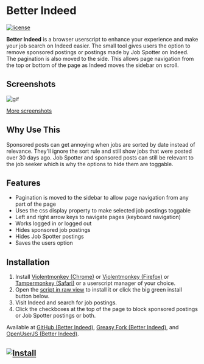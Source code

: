 # Better Indeed #

[![license](https://img.shields.io/npm/l/steam-user.svg)](https://github.com/luigia/better-indeed/blob/master/LICENSE)

**Better Indeed** is a browser userscript to enhance your experience and make your job search on Indeed easier. The small tool gives users the option to remove sponsored postings or postings made by Job Spotter on Indeed. The pagination is also moved to the side. This allows page navigation from the top or bottom of the page as Indeed moves the sidebar on scroll.

## Screenshots ##
![gif](https://cl.ly/4d59e8bf49f1/Screen%252520Recording%2525202018-08-27%252520at%25252003.51%252520PM.gif)

[More screenshots](https://imgur.com/a/4PtT15L)

## Why Use This ##

Sponsored posts can get annoying when jobs are sorted by date instead of relevance. They'll ignore the sort rule and still show jobs that were posted over 30 days ago. Job Spotter and sponsored posts can still be relevant to the job seeker which is why the options to hide them are toggable.

## Features ##

* Pagination is moved to the sidebar to allow page navigation from any part of the page
* Uses the css display property to make selected job postings toggable
* Left and right arrow keys to navigate pages (keyboard navigation)
* Works logged in or logged out
* Hides sponsored job postings
* Hides Job Spotter postings
* Saves the users option

## Installation ##

1. Install [Violentmonkey (Chrome)](https://chrome.google.com/webstore/detail/violentmonkey/jinjaccalgkegednnccohejagnlnfdag) or [Violentmonkey (Firefox)](https://addons.mozilla.org/en-US/firefox/addon/violentmonkey/) or [Tampermonkey (Safari)](https://tampermonkey.net/?browser=safari) or a userscript manager of your choice.
2. Open the [script in raw view](https://example.com) to install it or click the big green install button below.
3. Visit Indeed and search for job postings.
4. Click the checkboxes at the top of the page to block sponsored postings or Job Spotter postings or both.

Available at [GitHub (Better Indeed)](https://github.com/luigia/better-indeed/), [Greasy Fork (Better Indeed)](https://greasyfork.org/en/scripts/371639-better-indeed), and [OpenUserJS (Better Indeed)](https://openuserjs.org/scripts/luigi/Better_Indeed).

## [![Install](https://i.imgur.com/hKHfyWz.png)](https://github.com/luigia/better-indeed/raw/master/better-indeed.user.js) ##
